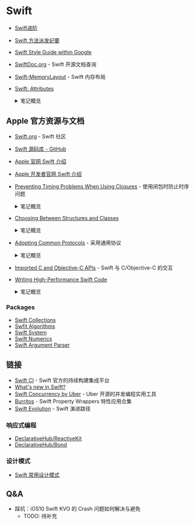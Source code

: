 # Swift

- [Swift进阶](./advanced-swift.md)
- [Swift 方法派发纪要](./programming-languages/swift/swift-method-dispatch-notes.md)
- [Swift Style Guide within Google](https://google.github.io/swift/)
- [SwiftDoc.org](https://swiftdoc.org/) - Swift 开源文档查询
- [Swift-MemoryLayout](https://github.com/TannerJin/Swift-MemoryLayout) - Swift 内存布局
- [Swift: Attributes](https://docs.swift.org/swift-book/ReferenceManual/Attributes.html)
  <details>
    <summary>笔记概览</summary>
    
    - Declaration Attributes
      - available
      - discardableResult
      - dynamicCallable
      - dynamicMemberLookup
      - frozen
      - GKInspectable
      - inlinable
      - main
      - nonobjc
      - NSApplicationMain
      - NSCopying
      - NSManaged
      - objc
      - objcMembers
      - propertyWrapper
      - requires_stored_property_inits
      - testable
      - UIApplicationMain
      - usableFromInline
      - warn_unqualified_access
      - Declaration Attributes Used by Interface Builder
    - Type Attributes
      - autoclosure
      - convention
      - escaping
    - Switch Case Attributes
      - unknown
  </details>

## Apple 官方资源与文档

- [Swift.org](https://swift.org/) - Swift 社区
- [Swift 源码库 - GitHub](https://github.com/apple/swift)
- [Apple 官网 Swift 介绍](https://www.apple.com.cn/swift/)
- [Apple 开发者官网 Swift 介绍](https://developer.apple.com/swift/)

- [Preventing Timing Problems When Using Closures](https://developer.apple.com/documentation/swift/preventing_timing_problems_when_using_closures) - 使用闭包时防止时序问题

  <details>
    <summary>笔记概览</summary>

    - 了解同步和异步调用的结果（`@escaping` ?)
    - 不要在多次调用的闭包中编写进行一次性更改的代码（e.g: `FileHandle.close`)
    - 不要将关键代码置于可能不被调用的闭包中

  </details>

- [Choosing Between Structures and Classes](https://developer.apple.com/documentation/swift/choosing_between_structures_and_classes)

  <details>
    <summary>笔记概览</summary>

    - Use structures by default.
    - Use classes when you need Objective-C interoperability.
    - Use classes when you need to control the identity of the data you're modeling.
    - Use structures along with protocols to adopt behavior by sharing implementations.

  </details>

- [Adopting Common Protocols](https://developer.apple.com/documentation/swift/adopting_common_protocols) - 采用通用协议

  <details>
    <summary>笔记概览</summary>

    - Conform Automatically to Equatable and Hashable
    - Conform Manually to Equatable and Hashable
      - Use All Significant Properties for Equatable and Hashable
    - Customize NSObject Subclass Behavior
        > If you override one of these declarations, you must also override the other to maintain that guarantee.
    
    > ⚠️ Important
    > 
    > Always use the same properties in both your == and hash(into:) methods. 
    > Using different groups of properties in the two methods can lead to unexpected behavior or performance when using your custom type in sets and dictionaries.

  </details>

- [Imported C and Objective-C APIs](https://developer.apple.com/documentation/swift/imported_c_and_objective-c_apis) - Swift 与 C/Objective-C 的交互

- [Writing High-Performance Swift Code](https://github.com/apple/swift/blob/main/docs/OptimizationTips.rst)

  <details>
    <summary>笔记概览</summary>

    - 开启编译优化选项: `-Onone` `-O` `-Osize`
    - 开启 WMO 编译选项：`-whole-module-optimization`
    - 减少动态派发：`final` `private/fileprivate` `internal`
    - 高效使用容器集合类型: `ContiguousArray`、尽可能修改原容器对象、在集合中使用值类型（「深拷贝耗能的大对象」除外）
    - 非溢出封装计算操作：`&+`, `&-`, `&*`
    - 范型的声明和使用在同一个模块内，以便编译时特化
    - 深拷贝耗性能的值类型采用`需时拷贝`（COW）语义封装。[Code](https://gist.github.com/Binlogo/533e357c8ea6260e4c2b2e786dc522d4)
    - 仅供类对象实现的协议显式标注：AnyObject
    - 非逃逸闭包采用参数传递，避免上下文捕获

  </details>

### Packages

- [Swift Collections](https://github.com/apple/swift-collections)
- [Swfit Algorithms](https://github.com/apple/swift-algorithms)
- [Swift System](https://github.com/apple/swift-system)
- [Swift Numerics](https://github.com/apple/swift-numerics)
- [Swift Argument Parser](https://github.com/apple/swift-argument-parser)
## 链接

- [Swift CI](https://ci.swift.org/) - Swift 官方的持续构建集成平台
- [What's new in Swift?](https://www.whatsnewinswift.com/)
- [Swift Concurrency by Uber](https://github.com/uber/swift-concurrency) - Uber 开源的并发编程实用工具
- [Burritos](https://github.com/guillermomuntaner/Burritos) - Swift Property Wrappers 特性应用合集
- [Swift Evolution](https://apple.github.io/swift-evolution/) - Swift 演进路径

### 响应式编程

- [DeclarativeHub/ReactiveKit](https://github.com/DeclarativeHub/ReactiveKit)
- [DeclarativeHub/Bond](https://github.com/DeclarativeHub/Bond)

### 设计模式

- [Swift 常用设计模式](https://refactoringguru.cn/design-patterns/swift)

## Q&A

- 踩坑：iOS10 Swift KVO 的 Crash 问题如何解决与避免
  - TODO: 待补充